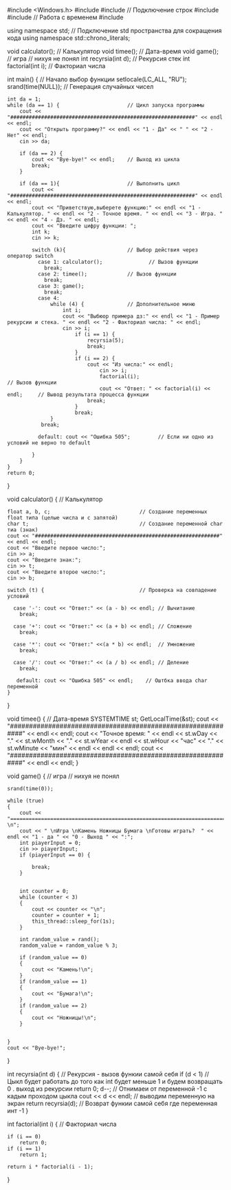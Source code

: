 #include <Windows.h>
#include <iostream> 
#include <string>                          // Подключение строк
#include <cstdlib>
#include <ctime>                           // Работа с временем 
#include <thread>

using namespace std;                       // Подключение std пространства для сокращения кода
using namespace std::chrono_literals;

void calculator();                         // Калькулятор 
void timee();                              // Дата-время
void game();                               // игра // нихуя не понял 
int recyrsia(int d);                       // Рекурсия стек 
int factorial(int i);                      // Факториал числа



int main() {                               // Начало выбор функции 
	setlocale(LC_ALL, "RU");
	srand(time(NULL));                     // Генерация случайных чисел 





	
	int da = 1;
	while (da == 1) {                      // Цикл запуска программы 
		cout << "############################################################" << endl << endl;
		cout << "Открыть программу?" << endl << "1 - Да" << " " << "2 - Нет" << endl;
		cin >> da;

		if (da == 2) {     
			cout << "Bye-bye!" << endl;    // Выход из цикла
			break; 
		}

		if (da == 1){                      // Выполнить цикл 
			cout << "############################################################" << endl << endl;
			cout << "Приветствую,выберете функцию:" << endl << "1 - Калькулятор. " << endl << "2 - Точное время. " << endl << "3 - Игра. " << endl << "4 - Дз. " << endl;
			cout << "Введите цифру функции: ";
			int k;
			cin >> k;

			switch (k){                    // Выбор действия через оператор switch 
			  case 1: calculator();               // Вызов функции
				break;
			  case 2: timee();             // Вызов функции
				break;
			  case 3: game();
				break;
			  case 4:                     
				  while (4) {              // Дополнительное миню
					  int i;
					  cout << "Выбюор примера дз:" << endl << "1 - Пример рекурсии и стека. " << endl << "2 - Факториал числа: " << endl;
					  cin >> i;
						  if (i == 1) {
							  recyrsia(5);   
							  break;
						  }
					      if (i == 2) {
							  cout << "Из числа:" << endl;
								  cin >> i;
								  factorial(i);                                  // Вызов функции
								  cout << "Ответ: " << factorial(i) << endl;     // Вывод результата процесса функции
							  break;
						  }
						  break;
				  }
			   break;
			 
			  default: cout << "Ошибка 505";         // Если ни одно из условий не верно то default 
				
			}
		}
	}
	return 0;
}




void calculator() {    // Калькулятор 

	float a, b, c;                             // Создание переменных float типа (целые числа и с запятой)
	char t;                                    // Создание переменной char тиа (знак) 
	cout << "############################################################" << endl << endl;
	cout << "Введите первое число:";
	cin >> a;
	cout << "Введите знак:";
	cin >> t;
	cout << "Введите второе число:";
	cin >> b;

	switch (t) {                               // Проверка на совпадение условий

	  case '-': cout << "Ответ:" << (a - b) << endl; // Вычитание
		break;

	  case '+': cout << "Ответ:" << (a + b) << endl; // Сложение
		break;

	  case '*': cout << "Ответ:" <<(a * b) << endl;  // Умножение
		break;

	  case '/': cout << "Ответ:" << (a / b) << endl; // Деление
		break;

       default: cout << "Ошибка 505" << endl;    // Оштбка ввода char переменной
	}
}

void timee() {    // Дата-время
	SYSTEMTIME st;
	GetLocalTime(&st);
	cout << "############################################################" << endl << endl;
	cout << "Точное время: " << endl << st.wDay << "." << st.wMonth << "." << st.wYear << endl << st.wHour << "час" << "." << st.wMinute << "мин" << endl << endl << endl;
	cout << "############################################################" << endl << endl;
}

void game() {   // игра // нихуя не понял 

	srand(time(0));

	while (true)
	{
		cout << "================================================================================ \n";
		cout << " \nИгра \nКамень Ножницы Бумага \nГотовы играть?  " << endl << "1 - да " << "0 - Выход " << ":";
		int piayerInput = 0;
		cin >> piayerInput;
		if (piayerInput == 0) {

			break;
		}


		int counter = 0;
		while (counter < 3)
		{
			cout << counter << "\n";
			counter = counter + 1;
			this_thread::sleep_for(1s);
		}

		int random_value = rand();
		random_value = random_value % 3;

		if (random_value == 0)
		{
			cout << "Камень!\n";
		}
		if (random_value == 1)
		{
			cout << "Бумага!\n";
		}
		if (random_value == 2)
		{
			cout << "Ножницы!\n";
		}


	}
	cout << "Bye-bye!";
}

int recyrsia(int d) {         // Рекурсия - вызов функии самой себя 
	if (d < 1)                 // Цыкл будет работать до того как int будет меньше 1 и будем возвращать 0 . выход из рекурсии 
		return 0;
	d--;                          // Отнимаеи от переменной -1 с кадым проходом цыкла
	cout << d << endl;            // выводим переменную на экран 
	return recyrsia(d);           // Возврат функии самой себя где переменная инт -1
}

int factorial(int i) {       // Факториал числа 

	if (i == 0)               
		return 0;
	if (i == 1)
		return 1;

	return i * factorial(i - 1);
}
